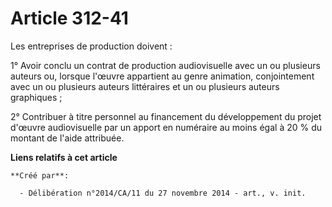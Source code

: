 # Article 312-41

Les entreprises de production doivent : 

1° Avoir conclu un contrat de production audiovisuelle avec un ou plusieurs auteurs ou, lorsque l'œuvre appartient au genre
animation, conjointement avec un ou plusieurs auteurs littéraires et un ou plusieurs auteurs graphiques ; 

2° Contribuer à titre personnel au financement du développement du projet d'œuvre audiovisuelle par un apport en numéraire au
moins égal à 20 % du montant de l'aide attribuée.

**Liens relatifs à cet article**

	**Créé par**:

	  - Délibération n°2014/CA/11 du 27 novembre 2014 - art., v. init.
